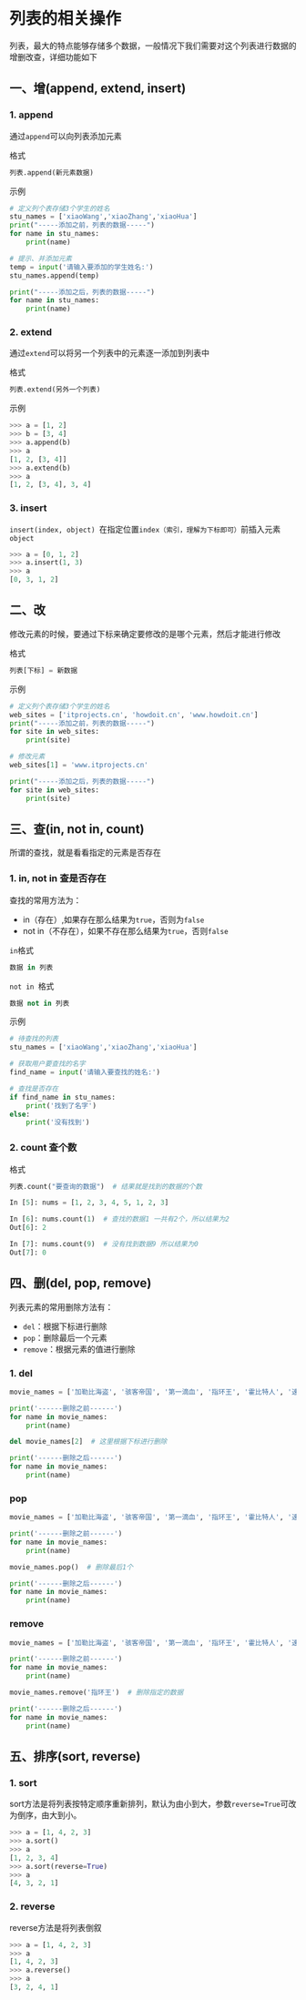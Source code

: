 # 列表的相关操作

列表，最大的特点能够存储多个数据，一般情况下我们需要对这个列表进行数据的增删改查，详细功能如下

## 一、增(append, extend, insert)

### 1. append

通过`append`可以向列表添加元素

格式

```python
列表.append(新元素数据)
```

示例

```python
# 定义列个表存储3个学生的姓名
stu_names = ['xiaoWang','xiaoZhang','xiaoHua']
print("-----添加之前，列表的数据-----")
for name in stu_names:
    print(name)

# 提示、并添加元素
temp = input('请输入要添加的学生姓名:')
stu_names.append(temp)

print("-----添加之后，列表的数据-----")
for name in stu_names:
    print(name)
```



### 2. extend

通过`extend`可以将另一个列表中的元素逐一添加到列表中

格式

```python
列表.extend(另外一个列表)
```

示例

```python
>>> a = [1, 2]
>>> b = [3, 4]
>>> a.append(b)
>>> a
[1, 2, [3, 4]]
>>> a.extend(b)
>>> a
[1, 2, [3, 4], 3, 4]
```



### 3. insert

`insert(index, object) `在指定位置`index（索引，理解为下标即可）`前插入元素`object`

```python
>>> a = [0, 1, 2]
>>> a.insert(1, 3)
>>> a
[0, 3, 1, 2]
```



## 二、改

修改元素的时候，要通过下标来确定要修改的是哪个元素，然后才能进行修改

格式

```python
列表[下标] = 新数据
```

示例

```python
# 定义列个表存储3个学生的姓名
web_sites = ['itprojects.cn', 'howdoit.cn', 'www.howdoit.cn']
print("-----添加之前，列表的数据-----")
for site in web_sites:
    print(site)

# 修改元素
web_sites[1] = 'www.itprojects.cn'

print("-----添加之后，列表的数据-----")
for site in web_sites:
    print(site)
```


## 三、查(in, not in, count)

所谓的查找，就是看看指定的元素是否存在

### 1. in, not in 查是否存在

查找的常用方法为：
* in（存在）,如果存在那么结果为`true`，否则为`false`
* not in（不存在），如果不存在那么结果为`true`，否则`false`

`in`格式

```python
数据 in 列表
```

`not in `格式

```python
数据 not in 列表
```

示例

```python
# 待查找的列表
stu_names = ['xiaoWang','xiaoZhang','xiaoHua']

# 获取用户要查找的名字
find_name = input('请输入要查找的姓名:')

# 查找是否存在
if find_name in stu_names:
    print('找到了名字')
else:
    print('没有找到')
```

### 2. count 查个数

格式

```python
列表.count("要查询的数据")  # 结果就是找到的数据的个数
```



```python
In [5]: nums = [1, 2, 3, 4, 5, 1, 2, 3]

In [6]: nums.count(1)  # 查找的数据1 一共有2个，所以结果为2
Out[6]: 2

In [7]: nums.count(9)  # 没有找到数据9 所以结果为0
Out[7]: 0

```



## 四、删(del, pop, remove)

列表元素的常用删除方法有：
* `del`：根据下标进行删除
* `pop`：删除最后一个元素
* `remove`：根据元素的值进行删除

### 1. del

```python
movie_names = ['加勒比海盗', '骇客帝国', '第一滴血', '指环王', '霍比特人', '速度与激情']

print('------删除之前------')
for name in movie_names:
    print(name)

del movie_names[2]  # 这里根据下标进行删除

print('------删除之后------')
for name in movie_names:
    print(name)

```


### pop

```python
movie_names = ['加勒比海盗', '骇客帝国', '第一滴血', '指环王', '霍比特人', '速度与激情']

print('------删除之前------')
for name in movie_names:
    print(name)

movie_names.pop()  # 删除最后1个

print('------删除之后------')
for name in movie_names:
    print(name)

```


### remove

```python
movie_names = ['加勒比海盗', '骇客帝国', '第一滴血', '指环王', '霍比特人', '速度与激情']

print('------删除之前------')
for name in movie_names:
    print(name)

movie_names.remove('指环王')  # 删除指定的数据

print('------删除之后------')
for name in movie_names:
    print(name)

```




## 五、排序(sort, reverse)

### 1. sort

sort方法是将列表按特定顺序重新排列，默认为由小到大，参数`reverse=True`可改为倒序，由大到小。

```python
>>> a = [1, 4, 2, 3]
>>> a.sort()
>>> a
[1, 2, 3, 4]
>>> a.sort(reverse=True)
>>> a
[4, 3, 2, 1]

```



### 2. reverse

reverse方法是将列表倒叙

```python
>>> a = [1, 4, 2, 3]
>>> a
[1, 4, 2, 3]
>>> a.reverse()
>>> a
[3, 2, 4, 1]
```
